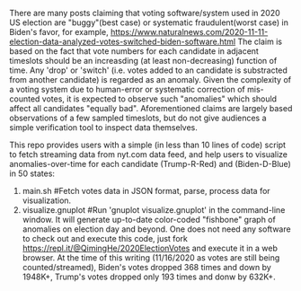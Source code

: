 There are many posts claiming that voting software/system used in 2020 US election are "buggy"(best case) or systematic fraudulent(worst case) in Biden's favor, for example, https://www.naturalnews.com/2020-11-11-election-data-analyzed-votes-switched-biden-software.html
The claim is based on the fact that vote numbers for each candidate in adjacent timeslots should be an increasding (at least non-decreasing) function of time. Any 'drop' or 'switch' (i.e. votes added to an candidate is substracted from another candidate) is regarded as an anomaly. Given the complexity of a voting system due to human-error or systematic correction of mis-counted votes, it is expected to observe such "anomalies" which should affect all candidates "equally bad". Aforementioned claims are largely based observations of a few sampled timeslots, but do not give audiences a simple verification tool to inspect data themselves. 

This repo provides users with a simple (in less than 10 lines of code) script to fetch streaming data from nyt.com data feed, and help users to visualize anomalies-over-time for each candidate (Trump-R-Red) and (Biden-D-Blue) in 50 states:  
1. main.sh           #Fetch votes data in JSON format, parse, process data for visualization.  
2. visualize.gnuplot #Run 'gnuplot visualize.gnuplot' in the command-line window. It will generate up-to-date color-coded "fishbone" graph of anomalies on election day and beyond.
One does not need any software to check out and execute this code, just fork https://repl.it/@QimingHe/2020ElectionVotes and execute it in a web browser.
At the time of this writing (11/16/2020 as votes are still being counted/streamed), Biden's votes dropped 368 times and down by 1948K+, Trump's votes dropped only 193 times and donw by 632K+.
